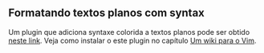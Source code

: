 Formatando textos planos com syntax
-----------------------------------

Um plugin que adiciona syntaxe colorida a textos planos pode ser obtido
[neste link](http://www.vim.org/scripts/script.php?script_id=2208&rating=helpful#1.3).
Veja como instalar o este plugin no capítulo [Um wiki para o Vim](capitulo_13/uma_wiki_para_o_vim.md).

